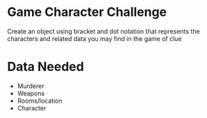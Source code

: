 # Game Character Challenge

Create an object using bracket and dot notation that represents the characters and related data you may find in the game of clue

# Data Needed

- Murderer
- Weapons
- Rooms/location
- Character
